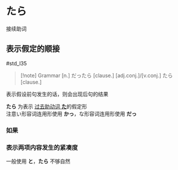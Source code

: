 # たら

接续助词  

## 表示假定的顺接

 #std_l35  

> [!note] Grammar
> [n.] だったら [clause.]
> [adj.conj.]/[v.conj.] たら [clause.]

表示假设前句发生的话，则会出现后句的结果  

**たら** 为表示 [过去助动词 **た**](../5.auxi_verb/た.md)的假定形  
注意い形容词连用形使用 **かっ**，な形容词连用形使用 **だっ**  

### 如果  

### 表示两项内容发生的紧凑度  

一般使用 **と**，**たら** 不够自然  
